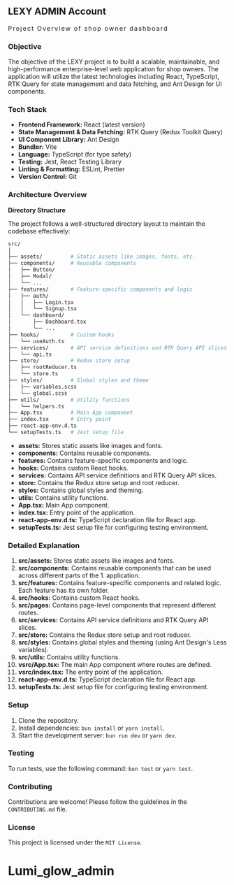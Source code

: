 ## LEXY ADMIN Account

<span style="letter-spacing: 2px;">Project Overview of shop owner dashboard</span>

### Objective

The objective of the LEXY project is to build a scalable, maintainable, and high-performance enterprise-level web application for shop owners. The application will utilize the latest technologies including React, TypeScript, RTK Query for state management and data fetching, and Ant Design for UI components.

### Tech Stack

- **Frontend Framework:** React (latest version)
- **State Management & Data Fetching:** RTK Query (Redux Toolkit Query)
- **UI Component Library:** Ant Design
- **Bundler:** Vite
- **Language:** TypeScript (for type safety)
- **Testing:** Jest, React Testing Library
- **Linting & Formatting:** ESLint, Prettier
- **Version Control:** Git

### Architecture Overview

**Directory Structure**

The project follows a well-structured directory layout to maintain the codebase effectively:

```bash
src/
│
├── assets/         # Static assets like images, fonts, etc.
├── components/     # Reusable components
│   ├── Button/
│   ├── Modal/
│   └── ...
├── features/       # Feature-specific components and logic
│   ├── auth/
│   │   ├── Login.tsx
│   │   └── Signup.tsx
│   └── dashboard/
│       ├── Dashboard.tsx
│       └── ...
├── hooks/          # Custom hooks
│   └── useAuth.ts
├── services/       # API service definitions and RTK Query API slices
│   └── api.ts
├── store/          # Redux store setup
│   ├── rootReducer.ts
│   └── store.ts
├── styles/         # Global styles and theme
│   ├── variables.scss
│   └── global.scss
├── utils/          # Utility functions
│   └── helpers.ts
├── App.tsx         # Main App component
├── index.tsx       # Entry point
├── react-app-env.d.ts
└── setupTests.ts   # Jest setup file
```

- **assets:** Stores static assets like images and fonts.
- **components:** Contains reusable components.
- **features:** Contains feature-specific components and logic.
- **hooks:** Contains custom React hooks.
- **services:** Contains API service definitions and RTK Query API slices.
- **store:** Contains the Redux store setup and root reducer.
- **styles:** Contains global styles and theming.
- **utils:** Contains utility functions.
- **App.tsx:** Main App component.
- **index.tsx:** Entry point of the application.
- **react-app-env.d.ts:** TypeScript declaration file for React app.
- **setupTests.ts:** Jest setup file for configuring testing environment.

### Detailed Explanation

1. **src/assets:** Stores static assets like images and fonts.
2. **src/components:** Contains reusable components that can be used across different parts of the 1. application.
3. **src/features:** Contains feature-specific components and related logic. Each feature has its own folder.
4. **src/hooks:** Contains custom React hooks.
5. **src/pages:** Contains page-level components that represent different routes.
6. **src/services:** Contains API service definitions and RTK Query API slices.
7. **src/store:** Contains the Redux store setup and root reducer.
8. **src/styles:** Contains global styles and theming (using Ant Design's Less variables).
9. **src/utils:** Contains utility functions.
10. **vsrc/App.tsx:** The main App component where routes are defined.
11. **vsrc/index.tsx:** The entry point of the application.
12. **react-app-env.d.ts:** TypeScript declaration file for React app.
13. **setupTests.ts:** Jest setup file for configuring testing environment.

### Setup

1. Clone the repository.
2. Install dependencies: `bun install` or `yarn install`.
3. Start the development server: `bun run dev` or `yarn dev`.

### Testing

To run tests, use the following command: `bun test` or `yarn test`.

### Contributing

Contributions are welcome! Please follow the guidelines in the `CONTRIBUTING.md` file.

### License

This project is licensed under the `MIT License`.
# Lumi_glow_admin
